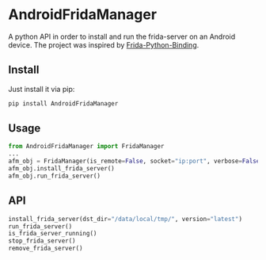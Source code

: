 # AndroidFridaManager

A python API in order to install and run the frida-server on an Android device. The project was inspired by [Frida-Python-Binding](https://github.com/Mind0xP/Frida-Python-Binding/tree/master).

## Install

Just install it via pip:
```bash
pip install AndroidFridaManager
```

## Usage

```python
from AndroidFridaManager import FridaManager
...
afm_obj = FridaManager(is_remote=False, socket="ip:port", verbose=False, frida_install_dst="/data/local/tmp/")
afm_obj.install_frida_server()
afm_obj.run_frida_server()
```

## API

```python
install_frida_server(dst_dir="/data/local/tmp/", version="latest")
run_frida_server()
is_frida_server_running()
stop_frida_server()
remove_frida_server()
```
